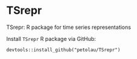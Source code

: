 # TSrepr
 TSrepr: R package for time series representations 

Install `TSrepr` R package via GitHub:

`
devtools::install_github("petolau/TSrepr")
`
